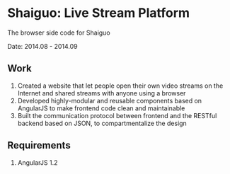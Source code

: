 Shaiguo: Live Stream Platform
=============================

The browser side code for Shaiguo

Date: 2014.08 - 2014.09

## Work

1. Created a website that let people open their own video streams on the Internet and shared streams with anyone using a browser
2. Developed highly-modular and reusable components based on AngularJS to make frontend code clean and maintainable
3. Built the communication protocol between frontend and the RESTful backend based on JSON, to compartmentalize the design

## Requirements

1. AngularJS 1.2
